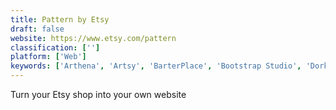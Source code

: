 ```yaml
---
title: Pattern by Etsy
draft: false 
website: https://www.etsy.com/pattern
classification: ['']
platform: ['Web']
keywords: ['Arthena', 'Artsy', 'BarterPlace', 'Bootstrap Studio', 'Dorkoy', 'Facebook Marketplace', 'LiquidTalent', 'Pivot', 'Rezella', 'Sharehive', 'SmartDesk', 'Tilda Publishing', 'Vonk', 'Webflow Ecommerce', 'WordPress', 'Xero']
---
```

Turn your Etsy shop into your own website